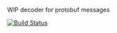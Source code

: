 WIP decoder for protobuf messages

[![Build Status](https://travis-ci.org/tumdum/pbdump.svg?branch=master)](https://travis-ci.org/tumdum/pbdump)
